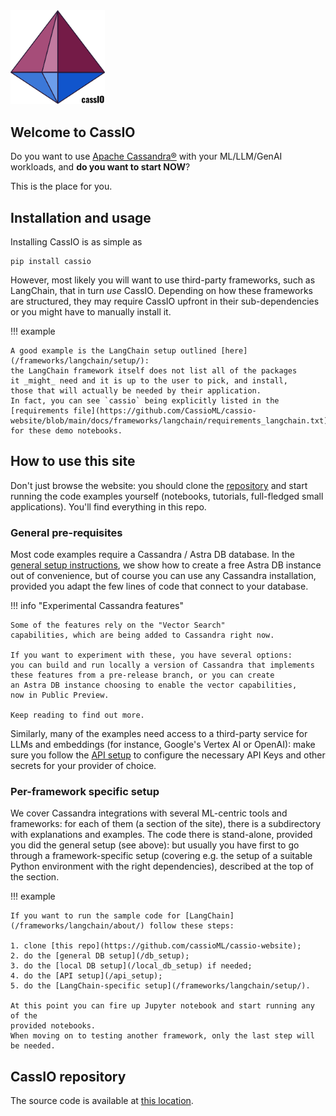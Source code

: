<img src="images/cassio_logo1_transparent.png" alt="CassIO logo" style="width: 30%;"/>

## Welcome to CassIO

Do you want to use [Apache Cassandra®](https://cassandra.apache.org) with your ML/LLM/GenAI workloads,
and **do you want to start NOW**?

This is the place for you.

## Installation and usage

Installing CassIO is as simple as

```
pip install cassio
```

However, most likely you will want to use third-party frameworks,
such as LangChain, that in turn _use_ CassIO.
Depending on how these frameworks are structured,
they may require CassIO upfront in their sub-dependencies
or you might have to manually install it.

!!! example

    A good example is the LangChain setup outlined [here](/frameworks/langchain/setup/):
    the LangChain framework itself does not list all of the packages
    it _might_ need and it is up to the user to pick, and install,
    those that will actually be needed by their application.
    In fact, you can see `cassio` being explicitly listed in the
    [requirements file](https://github.com/CassioML/cassio-website/blob/main/docs/frameworks/langchain/requirements_langchain.txt) for these demo notebooks.

## How to use this site

Don't just browse the website: you should clone the [repository](https://github.com/cassioML/cassio-website)
and start running the code examples yourself (notebooks, tutorials, full-fledged small applications).
You'll find everything in this repo.

### General pre-requisites

Most code examples require a Cassandra / Astra DB database.
In the [general setup instructions](/db_setup), we show how to create a free Astra DB instance out of convenience,
but of course you can use any Cassandra installation, provided you adapt
the few lines of code that connect to your database.

!!! info "Experimental Cassandra features"

    Some of the features rely on the "Vector Search"
    capabilities, which are being added to Cassandra right now.

    If you want to experiment with these, you have several options:
    you can build and run locally a version of Cassandra that implements
    these features from a pre-release branch, or you can create
    an Astra DB instance choosing to enable the vector capabilities,
    now in Public Preview.

    Keep reading to find out more.

Similarly, many of the examples need access to a third-party
service for LLMs and embeddings (for instance, Google's Vertex AI or OpenAI):
make sure you follow the [API setup](/api_setup) to configure the
necessary API Keys and other secrets for your provider of choice.

### Per-framework specific setup

We cover Cassandra integrations with several ML-centric tools and frameworks:
for each of them (a section of the site), there is a subdirectory with
explanations and examples. The code there is stand-alone, provided you
did the general setup (see above): but usually you have first to
go through a framework-specific setup (covering e.g. the setup
of a suitable Python environment with the right dependencies),
described at the top of the section.

!!! example

    If you want to run the sample code for [LangChain](/frameworks/langchain/about/) follow these steps:

    1. clone [this repo](https://github.com/cassioML/cassio-website);
    2. do the [general DB setup](/db_setup);
    3. do the [local DB setup](/local_db_setup) if needed;
    4. do the [API setup](/api_setup);
    5. do the [LangChain-specific setup](/frameworks/langchain/setup/).

    At this point you can fire up Jupyter notebook and start running any of the
    provided notebooks.
    When moving on to testing another framework, only the last step will be needed.

## CassIO repository

The source code is available at [this location](https://github.com/CassioML/cassio).
